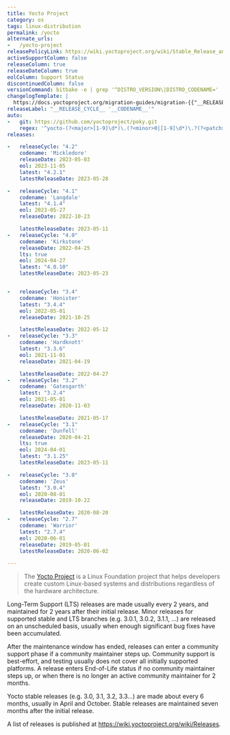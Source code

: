 ```yaml
---
title: Yocto Project
category: os
tags: linux-distribution
permalink: /yocto
alternate_urls:
-   /yocto-project
releasePolicyLink: https://wiki.yoctoproject.org/wiki/Stable_Release_and_LTS
activeSupportColumn: false
releaseColumn: true
releaseDateColumn: true
eolColumn: Support Status
discontinuedColumn: false
versionCommand: bitbake -e | grep '^DISTRO_VERSION\|DISTRO_CODENAME='
changelogTemplate: |
  https://docs.yoctoproject.org/migration-guides/migration-{{"__RELEASE_CYCLE__"| split: " " | first}}.html
releaseLabel: "__RELEASE_CYCLE__ '__CODENAME__'"
auto:
-   git: https://github.com/yoctoproject/poky.git
    regex: '^yocto-(?<major>[1-9]\d*)\.(?<minor>0|[1-9]\d*)\.?(?<patch>0|[1-9]\d*)?$'
releases:

-   releaseCycle: "4.2"
    codename: 'Mickledore'
    releaseDate: 2023-05-03
    eol: 2023-11-05
    latest: "4.2.1"
    latestReleaseDate: 2023-05-28

-   releaseCycle: "4.1"
    codename: 'Langdale'
    latest: "4.1.4"
    eol: 2023-05-27
    releaseDate: 2022-10-23

    latestReleaseDate: 2023-05-11
-   releaseCycle: "4.0"
    codename: 'Kirkstone'
    releaseDate: 2022-04-25
    lts: true
    eol: 2024-04-27
    latest: "4.0.10"
    latestReleaseDate: 2023-05-23


-   releaseCycle: "3.4"
    codename: 'Honister'
    latest: "3.4.4"
    eol: 2022-05-01
    releaseDate: 2021-10-25

    latestReleaseDate: 2022-05-12
-   releaseCycle: "3.3"
    codename: 'Hardknott'
    latest: "3.3.6"
    eol: 2021-11-01
    releaseDate: 2021-04-19

    latestReleaseDate: 2022-04-27
-   releaseCycle: "3.2"
    codename: 'Gatesgarth'
    latest: "3.2.4"
    eol: 2021-05-01
    releaseDate: 2020-11-03

    latestReleaseDate: 2021-05-17
-   releaseCycle: "3.1"
    codename: 'Dunfell'
    releaseDate: 2020-04-21
    lts: true
    eol: 2024-04-01
    latest: "3.1.25"
    latestReleaseDate: 2023-05-11

-   releaseCycle: "3.0"
    codename: 'Zeus'
    latest: "3.0.4"
    eol: 2020-08-01
    releaseDate: 2019-10-22

    latestReleaseDate: 2020-08-20
-   releaseCycle: "2.7"
    codename: 'Warrior'
    latest: "2.7.4"
    eol: 2020-06-01
    releaseDate: 2019-05-01
    latestReleaseDate: 2020-06-02

---
```


> The [Yocto Project](https://www.yoctoproject.org/) is a Linux Foundation project that helps developers create custom Linux-based systems and distributions regardless of the hardware architecture.

Long-Term Support (LTS) releases are made usually every 2 years, and maintained for 2 years after their initial release. Minor releases for supported stable and LTS branches (e.g. 3.0.1, 3.0.2, 3.1.1, …) are released on an unscheduled basis, usually when enough significant bug fixes have been accumulated.

After the maintenance window has ended, releases can enter a community support phase if a community maintainer steps up.
Community support is best-effort, and testing usually does not cover all initially supported platforms.
A release enters End-of-Life status if no community maintainer steps up, or when there is no longer an active community maintainer for 2 months.

Yocto stable releases (e.g. 3.0, 3.1, 3.2, 3.3…) are made about every 6 months, usually in April and October.
Stable releases are maintained seven months after the initial release.
  
A list of releases is published at <https://wiki.yoctoproject.org/wiki/Releases>.
